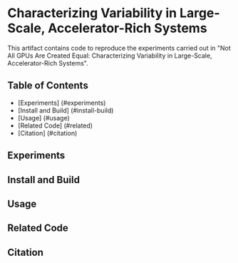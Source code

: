# Characterizing Variability in Large-Scale, Accelerator-Rich Systems

This artifact contains code to reproduce the experiments carried out in "Not All GPUs Are Created Equal: Characterizing Variability in Large-Scale, Accelerator-Rich Systems". 

## Table of Contents

- [Experiments] (#experiments)
- [Install and Build] (#install-build)
- [Usage] (#usage)
- [Related Code] (#related)
- [Citation] (#citation)

## Experiments


## Install and Build


## Usage

## Related Code



## Citation
